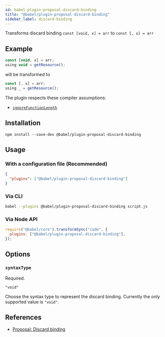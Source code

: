 ```yaml
---
id: babel-plugin-proposal-discard-binding
title: "@babel/plugin-proposal-discard-binding"
sidebar_label: discard-binding
---
```


Transforms discard binding `const [void, x] = arr` to `const [, x] = arr`

## Example

```js title="JavaScript"
const [void, x] = arr;
using void = getResource();
```

will be transformed to

```js title="JavaScript"
const [, x] = arr;
using _ = getResource();
```

The plugin respects these compiler assumptions:

- [`ignoreFunctionLength`](assumptions.md#ignorefunctionlength)

## Installation

```shell npm2yarn
npm install --save-dev @babel/plugin-proposal-discard-binding
```

## Usage

### With a configuration file (Recommended)

```json title="babel.config.json"
{
  "plugins": ["@babel/plugin-proposal-discard-binding"]
}
```

### Via CLI

```sh title="Shell"
babel --plugins @babel/plugin-proposal-discard-binding script.js
```

### Via Node API

```js title="JavaScript"
require("@babel/core").transformSync("code", {
  plugins: ["@babel/plugin-proposal-discard-binding"],
});
```

## Options

### `syntaxType`

Required.

`"void"`

Choose the syntax type to represent the discard binding. Currently the only supported value is `"void"`.

## References

- [Proposal: Discard binding](https://github.com/tc39/proposal-discard-binding)
